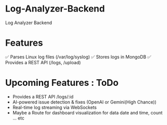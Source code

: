 # Log-Analyzer-Backend

Log Analyzer Backend

# Features

✅ Parses Linux log files (/var/log/syslog)
✅ Stores logs in MongoDB
✅ Provides a REST API (/logs, /upload)

# Upcoming Features : ToDo

- Provides a REST API /logs/:id
- AI-powered issue detection & fixes (OpenAI or Gemini(High Chance))
- Real-time log streaming via WebSockets
- Maybe a Route for dashboard visualization for data date and time, count ... etc
